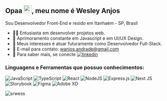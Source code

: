## Opaa <img src="https://media.giphy.com/media/hvRJCLFzcasrR4ia7z/giphy.gif" width="25">, meu nome é Wesley Anjos

Sou Desenvolvedor Front-End e resido em Itanhaém - SP, Brasil

- :man_technologist: Entusiasta em desenvolver projetos web.
- :star2: Aprimoramento constante em Javascript e em UI/UX Design. 
- :thinking: Meus interesses é atuar futuramente como Desenvolvedor Full-Stack.
- :email: E-mail para contato: wanjos.andrade@gmail.com
- :briefcase: Para saber mais, se conecte <a href="https://www.linkedin.com/in/wesanjos/" target="blank"><img src="https://img.shields.io/badge/LinkedIn-0077B5?style=for-the-badge&logo=linkedin&logoColor=white" alt="linkedin"></a>

### Linguagens e Ferramentas que possuo conhecimentos:
![JavaScript](https://img.shields.io/badge/javascript-%23323330.svg?style=for-the-badge&logo=javascript&logoColor=%23F7DF1E)
![TypeScript](https://img.shields.io/badge/typescript-%23007ACC.svg?style=for-the-badge&logo=typescript&logoColor=white)
![React](https://img.shields.io/badge/react-%2320232a.svg?style=for-the-badge&logo=react&logoColor=%2361DAFB)
![NodeJS](https://img.shields.io/badge/node.js-6DA55F?style=for-the-badge&logo=node.js&logoColor=white)
![Express.js](https://img.shields.io/badge/express.js-%23404d59.svg?style=for-the-badge&logo=express&logoColor=%2361DAFB)
![Next JS](https://img.shields.io/badge/Next-black?style=for-the-badge&logo=next.js&logoColor=white)
![Storybook](https://img.shields.io/badge/-Storybook-FF4785?style=for-the-badge&logo=storybook&logoColor=white)
![Figma](https://img.shields.io/badge/figma-%23F24E1E.svg?style=for-the-badge&logo=figma&logoColor=white)
![Adobe XD](https://img.shields.io/badge/Adobe%20XD-470137?style=for-the-badge&logo=Adobe%20XD&logoColor=#FF61F6)

<p><img align="center" src="https://github-readme-stats.vercel.app/api/top-langs?username=srwess&show_icons=true&theme=default&locale=en&layout=compact" alt="srwess" /></p>
